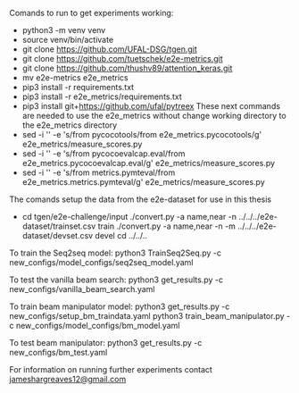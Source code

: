 Comands to run to get experiments working:
- python3 -m venv venv
- source venv/bin/activate
- git clone https://github.com/UFAL-DSG/tgen.git 
- git clone https://github.com/tuetschek/e2e-metrics.git
- git clone https://github.com/thushv89/attention_keras.git
- mv e2e-metrics e2e_metrics
- pip3 install -r requirements.txt
- pip3 install -r e2e_metrics/requirements.txt
- pip3 install git+https://github.com/ufal/pytreex
These next commands are needed to use the e2e_metrics without change working directory to the e2e_metrics directory
- sed -i '' -e 's/from pycocotools/from e2e_metrics.pycocotools/g' e2e_metrics/measure_scores.py 
- sed -i '' -e 's/from pycocoevalcap.eval/from e2e_metrics.pycocoevalcap.eval/g' e2e_metrics/measure_scores.py 
- sed -i '' -e 's/from metrics.pymteval/from e2e_metrics.metrics.pymteval/g' e2e_metrics/measure_scores.py 

The comands setup the data from the e2e-dataset for use in this thesis 
- cd tgen/e2e-challenge/input
./convert.py -a name,near -n ../../../e2e-dataset/trainset.csv train
./convert.py -a name,near -n -m ../../../e2e-dataset/devset.csv devel
 cd ../../.. 
 
 To train the Seq2seq model:
 python3 TrainSeq2Seq.py -c new_configs/model_configs/seq2seq_model.yaml
 
 To test the vanilla beam search:
 python3 get_results.py -c new_configs/vanilla_beam_search.yaml
 
 To train beam manipulator model:
 python3 get_results.py -c new_configs/setup_bm_traindata.yaml
 python3 train_beam_manipulator.py -c new_configs/model_configs/bm_model.yaml
 
 To test beam manipulator:
 python3 get_results.py -c new_configs/bm_test.yaml
 
 For information on running further experiments contact jameshargreaves12@gmail.com